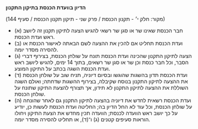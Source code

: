 **הדיון בוועדת הכנסת בתיקון התקנון**

(מקור: חלק י׳ - תקנון הכנסת / פרק שני - תיקון תקנון הכנסת / סעיף 144)
 * (א) חבר הכנסת שאינו שר או סגן שר רשאי להגיש הצעה לתיקון תקנון זה ליושב ראש ועדת הכנסת.
 * (ב) ועדת הכנסת תחליט אם להכין את ההצעה לשם הבאתה לאישור הכנסת או להסירה מסדר יומה.
 * (ג) הצעה לתיקון התקנון שהכינה ועדת הכנסת תונח על שולחן הכנסת, בצירוף דברי הסבר, וכל חבר כנסת וכן שר או סגן שר רשאים, בתוך 14 ימים, להגיש ליושב ראש ועדת הכנסת השגה בכתב על התיקון המוצע.
 * (ד) ועדת הכנסת תדון בהשגות שהוגשו ובסיום דיוניה, תניח שוב על שולחן הכנסת את ההצעה לתיקון התקנון בנוסח שקיבלה, בצירוף ההשגות שדחתה; ואולם השגה השוללת את ההצעה לתיקון התקנון לא תידון, אך תצורף להצעת התיקון שתונח על שולחן הכנסת.
 * (ה) ועדת הכנסת רשאית לחדש את דיוניה בהצעה לתיקון התקנון גם לאחר שהונחה על שולחן הכנסת, וכל עוד לא החל הדיון בה; החליטה ועדת הכנסת לעשות כן, יודיע על כך יושב ראש הוועדה לכנסת; הוועדה תכין מחדש את הצעת התיקון ויחולו הוראות סעיפים קטנים (ג) ו־(ד), או תחליט להסירה מסדר יומה.